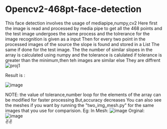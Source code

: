 # Opencv2-468pt-face-detection
This face detection involves the usage of mediapipe,numpy,cv2
Here first the image is read and processed by media pipe to get all the 468 points and the test image undergoes the same process and the tolrerance for the image recognition is given as a input
Then for every two point in the processed images of the source the slope is found and stored in a List
The same if done for the test image.
The the number of similar slopes in the array is calculated using numpy and the tolerance is calulated 
if tolerance is greater than the minimum,then teh images are similar
else
They are diffrent
![proj1](https://user-images.githubusercontent.com/73524123/116968547-5428c600-acd2-11eb-8f7e-e64cc9a778b0.png)

Result is :

![image](https://user-images.githubusercontent.com/73524123/116968698-9eaa4280-acd2-11eb-83d9-876d6e733add.png)

NOTE: the value of tolerance,number loop for the elements of the array can be modified for faster processing But,accuracy decreases
You can also see the meshes if you want by running the "two_img_mesh.py" for the same images that you use for comparision.
Eg:
In Mesh:
![image](https://user-images.githubusercontent.com/73524123/116968602-6e62a400-acd2-11eb-9c90-21ea55ba8576.png)
Orginal:
![image](https://user-images.githubusercontent.com/73524123/116968769-c5687900-acd2-11eb-8b22-2abe2011ad2a.png)  
✌✌
